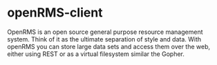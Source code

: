 # openRMS-client
OpenRMS is an open source general purpose resource management system. Think of it as the ultimate separation of style and data. With openRMS you can store large data sets and access them over the web, either using REST or as a virtual filesystem similar the Gopher.
